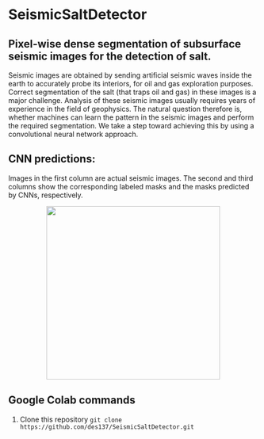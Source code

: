 # SeismicSaltDetector

## Pixel-wise dense segmentation of subsurface seismic images for the detection of salt.

Seismic images are obtained by sending artificial seismic waves inside the earth to accurately probe its interiors, for oil and gas exploration purposes. Correct segmentation of the salt (that traps oil and gas) in these images is a major challenge. Analysis of these seismic images usually requires years of experience in the field of geophysics. The natural question therefore is, whether machines can learn the pattern in the seismic images and perform the required segmentation. We take a step toward achieving this by using a convolutional neural network approach. 

## CNN predictions:
Images in the first column are actual seismic images. The second and third columns show the corresponding labeled masks and the masks predicted by CNNs, respectively.
<p align="center">
  <img src="https://github.com/des137/SeismicSaltDetector/blob/master/Seismic-Masks-CNNPrediction.png" width="350">
</p>

## Google Colab commands
1. Clone this repository
`git clone https://github.com/des137/SeismicSaltDetector.git`

